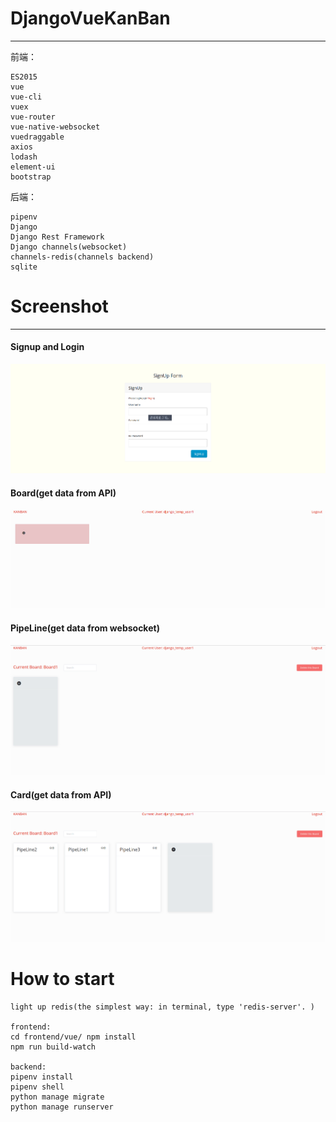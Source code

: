 # DjangoVueKanBan
---
前端： 
```
ES2015
vue
vue-cli
vuex
vue-router
vue-native-websocket
vuedraggable
axios
lodash
element-ui
bootstrap
```

后端：
```
pipenv
Django
Django Rest Framework
Django channels(websocket)
channels-redis(channels backend)
sqlite
```


# Screenshot
----------


#### Signup and Login

![](./screenshot/signup_login.gif)


#### Board(get data from API)

![](./screenshot/board.gif)

#### PipeLine(get data from websocket)

![](./screenshot/pipeline.gif)

#### Card(get data from API)

![](./screenshot/card.gif)


# How to start
```
light up redis(the simplest way: in terminal, type 'redis-server'. )

frontend:
cd frontend/vue/ npm install
npm run build-watch

backend:
pipenv install
pipenv shell
python manage migrate
python manage runserver 
```